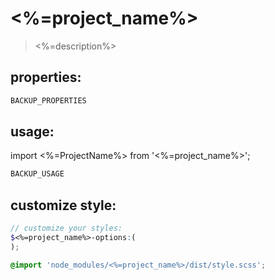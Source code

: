 # <%=project_name%>
> <%=description%>


## properties:
```javascript
BACKUP_PROPERTIES
```

## usage:
import <%=ProjectName%> from '<%=project_name%>';

```jsx
BACKUP_USAGE
```

## customize style:
```scss
// customize your styles:
$<%=project_name%>-options:(
);

@import 'node_modules/<%=project_name%>/dist/style.scss';
```
